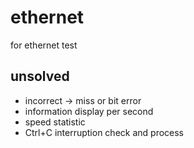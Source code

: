 # ethernet
for ethernet test

## unsolved
- incorrect -> miss or bit error
- information display per second
- speed statistic
- Ctrl+C interruption check and process

